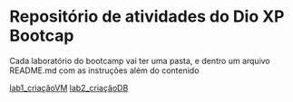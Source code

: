 # Repositório de atividades do Dio XP Bootcap

Cada laboratório do bootcamp vai ter uma pasta, e dentro um arquivo README.md com as instruções além do contenido

[lab1_criaçâoVM](lab1_criaçâoVM)
[lab2_criaçâoDB](lab2_criaçâoDB)
